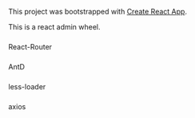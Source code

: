 This project was bootstrapped with [Create React App](https://github.com/facebook/create-react-app).

This is a react admin wheel.

###
React-Router
###
AntD
###
less-loader
###
axios
